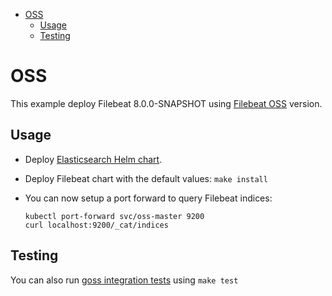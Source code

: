 <!-- START doctoc generated TOC please keep comment here to allow auto update -->
<!-- DON'T EDIT THIS SECTION, INSTEAD RE-RUN doctoc TO UPDATE -->


- [OSS](#oss)
  - [Usage](#usage)
  - [Testing](#testing)

<!-- END doctoc generated TOC please keep comment here to allow auto update -->

# OSS

This example deploy Filebeat 8.0.0-SNAPSHOT using [Filebeat OSS][] version.


## Usage

* Deploy [Elasticsearch Helm chart][].

* Deploy Filebeat chart with the default values: `make install`

* You can now setup a port forward to query Filebeat indices:

  ```
  kubectl port-forward svc/oss-master 9200
  curl localhost:9200/_cat/indices
  ```


## Testing

You can also run [goss integration tests][] using `make test`


[filebeat oss]: https://www.elastic.co/downloads/beats/filebeat-oss
[elasticsearch helm chart]: https://github.com/elastic/helm-charts/tree/master/elasticsearch/examples/oss/
[goss integration tests]: https://github.com/elastic/helm-charts/tree/master/filebeat/examples/oss/test/goss.yaml
